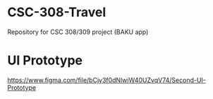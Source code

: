 # CSC-308-Travel
Repository for CSC 308/309 project (BAKU app)

# UI Prototype
https://www.figma.com/file/bCjy3f0dNlwiW40UZvqV74/Second-UI-Prototype
